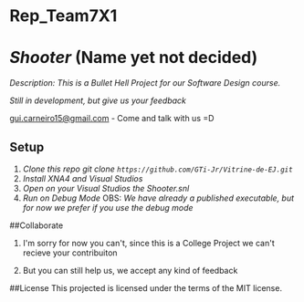 Rep_Team7X1
===========

# _Shooter_ (Name yet not decided)

_Description: This is a Bullet Hell Project for our Software Design course._

_Still in development, but give us your feedback_

gui.carneiro15@gmail.com - Come and talk with us =D


## Setup

1. _Clone this repo git clone ``` https://github.com/GTi-Jr/Vitrine-de-EJ.git ```_
2. _Install XNA4 and Visual Studios_
3. _Open on your Visual Studios the Shooter.snl_
4. _Run on Debug Mode_
OBS: _We have already a published executable, but for now we prefer if you use the debug mode_

##Collaborate

1. I'm sorry for now you can't, since this is a College Project we can't recieve your contribuiton

2. But you can still help us, we accept any kind of feedback


##License
This projected is licensed under the terms of the MIT license.